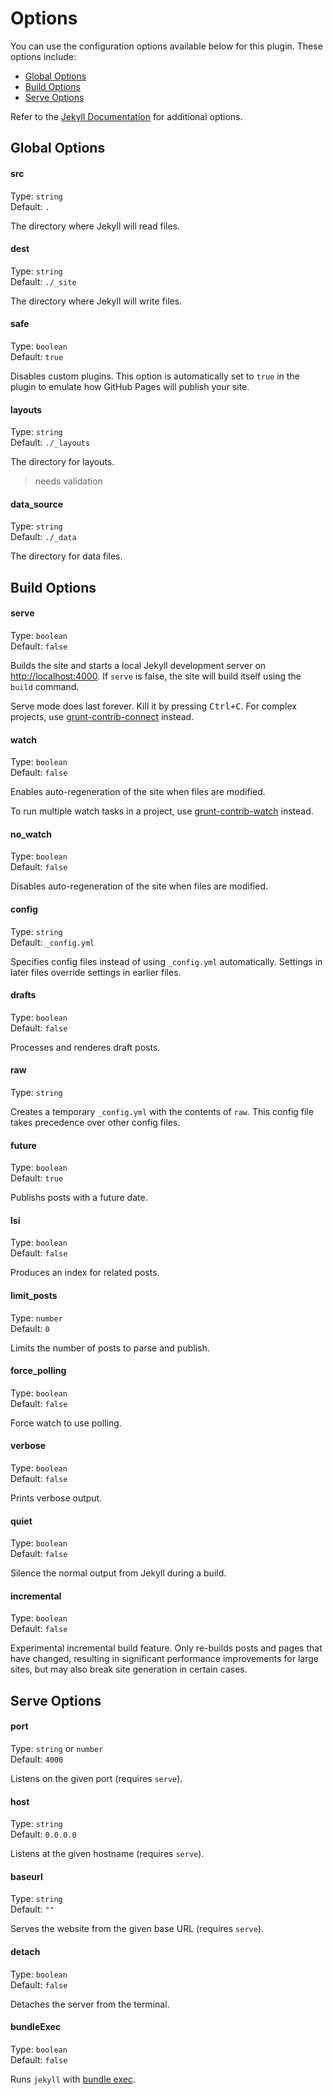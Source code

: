 # Options
You can use the configuration options available below for this plugin. These options include:

* [Global Options](#global-options)
* [Build Options](#build-options)
* [Serve Options](#serve-options)

Refer to the [Jekyll Documentation](http://jekyllrb.com/docs/configuration) for additional options.

## Global Options

#### src
Type: `string` <br>
Default: `.`

The directory where Jekyll will read files.

#### dest
Type: `string` <br>
Default: `./_site`

The directory where Jekyll will write files.

#### safe
Type: `boolean` <br>
Default: `true`

Disables custom plugins. This option is automatically set to `true` in the plugin to emulate how GitHub Pages will publish your site.

#### layouts
Type: `string` <br>
Default: `./_layouts`

The directory for layouts.

> needs validation
#### data_source
Type: `string` <br>
Default: `./_data`

The directory for data files.

## Build Options

#### serve
Type: `boolean` <br>
Default: `false`

Builds the site and starts a local Jekyll development server on [http://localhost:4000](http://localhost:4000). If `serve` is false, the site will build itself using the `build` command.

Serve mode does last forever. Kill it by pressing <kbd>Ctrl+C</kbd>. For complex projects, use [grunt-contrib-connect](https://github.com/gruntjs/grunt-contrib-connect) instead.

#### watch
Type: `boolean` <br>
Default: `false`

Enables auto-regeneration of the site when files are modified.

To run multiple watch tasks in a project, use [grunt-contrib-watch](https://github.com/gruntjs/grunt-contrib-watch) instead.

#### no_watch
Type: `boolean` <br>
Default: `false`

Disables auto-regeneration of the site when files are modified.

#### config
Type: `string` <br>
Default: `_config.yml`

Specifies config files instead of using `_config.yml` automatically. Settings in later files override settings in earlier files.

#### drafts
Type: `boolean` <br>
Default: `false`

Processes and renderes draft posts.

#### raw
Type: `string`

Creates a temporary `_config.yml` with the contents of `raw`. This config file takes precedence over other config files.

#### future
Type: `boolean` <br>
Default: `true`

Publishs posts with a future date.

#### lsi
Type: `boolean` <br>
Default: `false`

Produces an index for related posts.

#### limit_posts
Type: `number` <br>
Default: `0`

Limits the number of posts to parse and publish.

#### force_polling
Type: `boolean` <br>
Default: `false`

Force watch to use polling.

#### verbose
Type: `boolean` <br>
Default: `false`

Prints verbose output.

#### quiet
Type: `boolean` <br>
Default: `false`

Silence the normal output from Jekyll during a build.

#### incremental
Type: `boolean` <br>
Default: `false`

Experimental incremental build feature. Only re-builds posts and pages that have changed, resulting in significant performance improvements for large sites, but may also break site generation in certain cases.

## Serve Options

#### port
Type: `string` or `number` <br>
Default: `4000`

Listens on the given port (requires `serve`).

#### host
Type: `string` <br>
Default: `0.0.0.0`

Listens at the given hostname (requires `serve`).

#### baseurl
Type: `string` <br>
Default: `""`

Serves the website from the given base URL (requires `serve`).

#### detach
Type: `boolean` <br>
Default: `false`

Detaches the server from the terminal.

#### bundleExec
Type: `boolean` <br>
Default: `false`

Runs `jekyll` with [bundle exec](http://gembundler.com/v1.3/man/bundle-exec.1.html).

